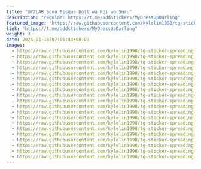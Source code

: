 ```yaml
---
title: "@Y2LAB Sono Bisque Doll wa Koi wo Suru"
description: "regular: https://t.me/addstickers/MyDressUpDarling"
featured_image: "https://raw.githubusercontent.com/kylelin1998/tg-sticker-spreading-worldwide-images/main/img/918e6c44-6894-445e-8296-311449543676.jpg"
link: "https://t.me/addstickers/MyDressUpDarling"
weight: 3
date: 2024-01-16T07:05:44+08:00
images:
  - https://raw.githubusercontent.com/kylelin1998/tg-sticker-spreading-worldwide-images/main/img/918e6c44-6894-445e-8296-311449543676.jpg
  - https://raw.githubusercontent.com/kylelin1998/tg-sticker-spreading-worldwide-images/main/img/f2c4747b-160d-451b-a067-99c8494bb575.jpg
  - https://raw.githubusercontent.com/kylelin1998/tg-sticker-spreading-worldwide-images/main/img/32062a65-0cca-4431-8f80-57f71601561a.jpg
  - https://raw.githubusercontent.com/kylelin1998/tg-sticker-spreading-worldwide-images/main/img/8f3182eb-33d6-4054-82c0-92f13e621e24.jpg
  - https://raw.githubusercontent.com/kylelin1998/tg-sticker-spreading-worldwide-images/main/img/09a3a313-734e-4052-8775-d8e5910c4f05.jpg
  - https://raw.githubusercontent.com/kylelin1998/tg-sticker-spreading-worldwide-images/main/img/b5d3ff52-9e2c-42d8-b915-f84d5b6c7aeb.jpg
  - https://raw.githubusercontent.com/kylelin1998/tg-sticker-spreading-worldwide-images/main/img/f6227b49-6e0e-438a-b18d-499d159f1d87.jpg
  - https://raw.githubusercontent.com/kylelin1998/tg-sticker-spreading-worldwide-images/main/img/9d3438bf-73a3-49fc-bd95-6bf251cc0c34.jpg
  - https://raw.githubusercontent.com/kylelin1998/tg-sticker-spreading-worldwide-images/main/img/225f8744-aabf-4d7d-9ad1-eb51e1f84b02.jpg
  - https://raw.githubusercontent.com/kylelin1998/tg-sticker-spreading-worldwide-images/main/img/812b5f6a-55a8-407d-b70d-d597c3431499.jpg
  - https://raw.githubusercontent.com/kylelin1998/tg-sticker-spreading-worldwide-images/main/img/e4cf32ef-913a-46b4-9dde-9561d767e28e.jpg
  - https://raw.githubusercontent.com/kylelin1998/tg-sticker-spreading-worldwide-images/main/img/9ebda56b-c615-4e6d-9c46-9faf710eeb07.jpg
  - https://raw.githubusercontent.com/kylelin1998/tg-sticker-spreading-worldwide-images/main/img/f64327cb-8eb3-43c7-bcbe-59e4fa61bd81.jpg
  - https://raw.githubusercontent.com/kylelin1998/tg-sticker-spreading-worldwide-images/main/img/a2be3ff4-0685-4ac0-a789-e0280bc42e4a.jpg
  - https://raw.githubusercontent.com/kylelin1998/tg-sticker-spreading-worldwide-images/main/img/603b253f-9b9a-4f32-8795-337251f4832e.jpg
  - https://raw.githubusercontent.com/kylelin1998/tg-sticker-spreading-worldwide-images/main/img/abbd6271-7487-46a7-af8b-1ca25c2027d6.jpg
  - https://raw.githubusercontent.com/kylelin1998/tg-sticker-spreading-worldwide-images/main/img/93386c53-3037-4cd3-b423-4d47002f4761.jpg
  - https://raw.githubusercontent.com/kylelin1998/tg-sticker-spreading-worldwide-images/main/img/d8892ea1-b26f-4ee0-9e4f-c89abe4a0b3e.jpg
  - https://raw.githubusercontent.com/kylelin1998/tg-sticker-spreading-worldwide-images/main/img/7269af3d-d7d3-4571-828f-8c5098ef5f77.jpg
  - https://raw.githubusercontent.com/kylelin1998/tg-sticker-spreading-worldwide-images/main/img/57908711-be95-49e5-b4a8-d545f0ec3a75.jpg
---
```

